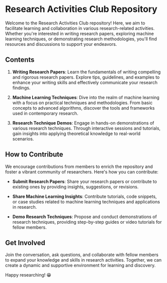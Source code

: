 # Research Activities Club Repository

Welcome to the Research Activities Club repository! Here, we aim to facilitate learning and collaboration in various research-related activities. Whether you're interested in writing research papers, exploring machine learning techniques, or demonstrating research methodologies, you'll find resources and discussions to support your endeavors.

## Contents

1. **Writing Research Papers**: Learn the fundamentals of writing compelling and rigorous research papers. Explore tips, guidelines, and examples to enhance your writing skills and effectively communicate your research findings.

2. **Machine Learning Techniques**: Dive into the realm of machine learning with a focus on practical techniques and methodologies. From basic concepts to advanced algorithms, discover the tools and frameworks used in contemporary research.

3. **Research Technique Demos**: Engage in hands-on demonstrations of various research techniques. Through interactive sessions and tutorials, gain insights into applying theoretical knowledge to real-world scenarios.

## How to Contribute

We encourage contributions from members to enrich the repository and foster a vibrant community of researchers. Here's how you can contribute:

- **Submit Research Papers**: Share your research papers or contribute to existing ones by providing insights, suggestions, or revisions.
  
- **Share Machine Learning Insights**: Contribute tutorials, code snippets, or case studies related to machine learning techniques and applications in research.
  
- **Demo Research Techniques**: Propose and conduct demonstrations of research techniques, providing step-by-step guides or video tutorials for fellow members.

## Get Involved

Join the conversation, ask questions, and collaborate with fellow members to expand your knowledge and skills in research activities. Together, we can create a dynamic and supportive environment for learning and discovery.


Happy researching! 😁


